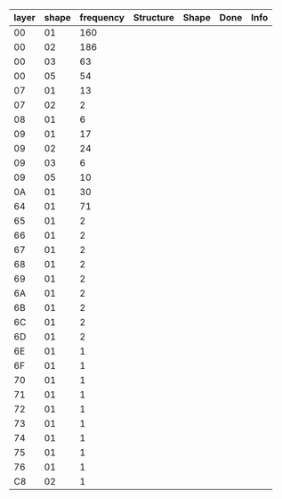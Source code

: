 |layer|shape|frequency|Structure|Shape|Done|Info|
|-----|-----|---------|---------|-----|----|----|
| 00 | 01 | 160 |  |  |  |  |
| 00 | 02 | 186 |  |  |  |  |
| 00 | 03 | 63 |  |  |  |  |
| 00 | 05 | 54 |  |  |  |  |
| 07 | 01 | 13 |  |  |  |  |
| 07 | 02 | 2 |  |  |  |  |
| 08 | 01 | 6 |  |  |  |  |
| 09 | 01 | 17 |  |  |  |  |
| 09 | 02 | 24 |  |  |  |  |
| 09 | 03 | 6 |  |  |  |  |
| 09 | 05 | 10 |  |  |  |  |
| 0A | 01 | 30 |  |  |  |  |
| 64 | 01 | 71 |  |  |  |  |
| 65 | 01 | 2 |  |  |  |  |
| 66 | 01 | 2 |  |  |  |  |
| 67 | 01 | 2 |  |  |  |  |
| 68 | 01 | 2 |  |  |  |  |
| 69 | 01 | 2 |  |  |  |  |
| 6A | 01 | 2 |  |  |  |  |
| 6B | 01 | 2 |  |  |  |  |
| 6C | 01 | 2 |  |  |  |  |
| 6D | 01 | 2 |  |  |  |  |
| 6E | 01 | 1 |  |  |  |  |
| 6F | 01 | 1 |  |  |  |  |
| 70 | 01 | 1 |  |  |  |  |
| 71 | 01 | 1 |  |  |  |  |
| 72 | 01 | 1 |  |  |  |  |
| 73 | 01 | 1 |  |  |  |  |
| 74 | 01 | 1 |  |  |  |  |
| 75 | 01 | 1 |  |  |  |  |
| 76 | 01 | 1 |  |  |  |  |
| C8 | 02 | 1 |  |  |  |  |
